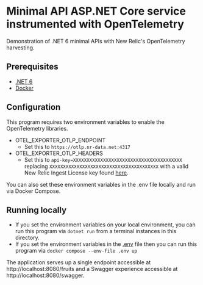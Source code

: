 # Minimal API ASP.NET Core service instrumented with OpenTelemetry

Demonstration of .NET 6 minimal APIs with New Relic's OpenTelemetry harvesting.

## Prerequisites

- [.NET 6](https://dotnet.microsoft.com/en-us/download/dotnet/6.0)
- [Docker](https://docs.docker.com/get-docker/)

## Configuration

This program requires two environment variables to enable the OpenTelemetry libraries.
  - OTEL_EXPORTER_OTLP_ENDPOINT
    - Set this to `https://otlp.nr-data.net:4317`
  - OTEL_EXPORTER_OTLP_HEADERS
    - Set this to `api-key=XXXXXXXXXXXXXXXXXXXXXXXXXXXXXXXXXXXXXXXX` replacing `XXXXXXXXXXXXXXXXXXXXXXXXXXXXXXXXXXXXXXXX` with a valid New Relic Ingest License key found [here](https://one.newrelic.com/admin-portal/api-keys/home).

You can also set these environment variables in the .env file locally and run via Docker Compose.

## Running locally

- If you set the environment variables on your local environment, you can run this program via `dotnet run` from a terminal instances in this directory.
- If you set the environment variables in the [.env](.env) file then you can run this program via `docker compose --env-file .env up`

The application serves up a single endpoint accessible at http://localhost:8080/fruits and a Swagger experience accessible at http://localhost:8080/swagger.
